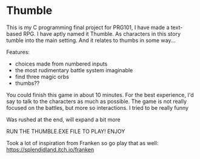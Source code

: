 # Thumble
This is my C programming final project for PRG101, I have made a text-based RPG. I have aptly named it Thumble.
As characters in this story tumble into the main setting. And it relates to thumbs in some way...

Features:
- choices made from numbered inputs
- the most rudimentary battle system imaginable
- find three magic orbs
- thumbs??

You could finish this game in about 10 minutes. For the best experience, I'd say to talk to the characters as much as possible.
The game is not really focused on the battles, but more so interactions. I tried to be really funny

Was rushed at the end, will expand a bit more

RUN THE THUMBLE.EXE FILE TO PLAY! ENJOY

Took a lot of inspiration from Franken so go play that as well: https://splendidland.itch.io/franken
